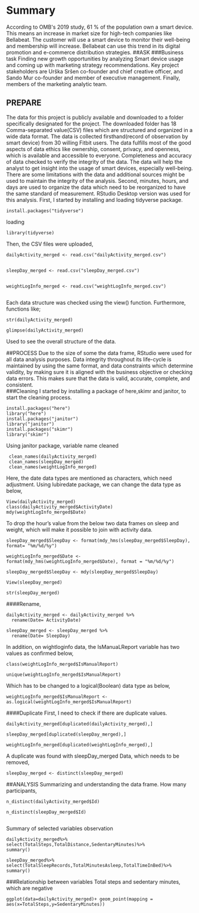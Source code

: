 # Summary 
According to OMB's 2019 study, 61 % of the population own a smart device. This means an increase in market size for high-tech companies like Bellabeat. The customer will use a smart device to monitor their well-being and membership will increase. Bellabeat can use this trend in its digital promotion and e-commerce distribution strategies.
##ASK
###Business task
Finding new growth opportunities by analyzing Smart device usage and coming up with marketing strategy recommendations. 
Key project stakeholders are Urška Sršen co-founder and chief creative officer, and Sando Mur co-founder and member of executive management. Finally, members of the marketing analytic team.
## PREPARE
The data for this project is publicly available and downloaded to a folder specifically designated for the project. The downloaded folder has 18 Comma-separated value(CSV)  files which are structured and organized in a wide data format. The data is collected firsthand(record of observation by smart device) from 30 willing Fitbit users. The data fulfills most of the good aspects of data ethics like ownership, consent, privacy, and openness, which is available and accessible to everyone. 
Completeness and accuracy of data checked to verify the integrity of the data. The data will help the analyst to get insight into the usage of smart devices, especially well-being.  
There are some limitations with the data and additional sources might be used to maintain the integrity of the analysis. Second, minutes, hours, and days are used to organize the data which need to be reorganized to have the same standard of measurement. 
RStudio Desktop version was used for this analysis. First, I started by installing and loading tidyverse package. 
```{r Package}
install.packages("tidyverse")

```

loading

```{r loading}
library(tidyverse)
```

Then, the CSV files were uploaded,

```{r upload}
dailyActivity_merged <- read.csv("dailyActivity_merged.csv")


sleepDay_merged <- read.csv("sleepDay_merged.csv")


weightLogInfo_merged <- read.csv("weightLogInfo_merged.csv")


```

Each data structure was checked using the view() function.
Furthermore,  functions like;
```{r data}
str(dailyActivity_merged)

glimpse(dailyActivity_merged)

```

Used to see the overall structure of the data. 

##PROCESS
Due to the size of some the data frame, RStudio were used for all data analysis purposes. 
Data integrity throughout its life-cycle is maintained by using the same format, and data constraints which determine validity,  by making sure it is aligned with the business objective or checking data errors. This makes sure that the data is valid, accurate, complete, and consistent.  
###Cleaning
I started by installing a package of here,skimr and janitor, to start the cleaning process. 
```{r package}
install.packages("here")
library("here")
install.packages("janitor")
library("janitor")
install.packages("skimr")
library("skimr")
```
Using janitor package, variable name cleaned 
```{r cleaning}
 clean_names(dailyActivity_merged)
 clean_names(sleepDay_merged)
 clean_names(weightLogInfo_merged)
```
Here, the date data types are mentioned as characters, which need adjustment. Using lubiredate package, we can change the data type as below, 
```{r View two}
View(dailyActivity_merged)
class(dailyActivity_merged$ActivityDate)
mdy(weightLogInfo_merged$Date)

```

To drop the hour’s value from the below two data frames on sleep and weight, which will make it possible to join with activity data.
```{r formating}
sleepDay_merged$SleepDay <- format(mdy_hms(sleepDay_merged$SleepDay), format= "%m/%d/%y")

weightLogInfo_merged$Date <- format(mdy_hms(weightLogInfo_merged$Date), format = "%m/%d/%y")

```

```{r formating two}
sleepDay_merged$SleepDay <- mdy(sleepDay_merged$SleepDay)

View(sleepDay_merged)

str(sleepDay_merged)
```

####Rename,
```{r rename}
dailyActivity_merged <- dailyActivity_merged %>%
  rename(Date= ActivityDate)

sleepDay_merged <- sleepDay_merged %>%
  rename(Date= SleepDay)

```


In addition, on  wightloginfo data, the IsManuaLReport variable has two values as confirmed below,
```{r formating three}
class(weightLogInfo_merged$IsManualReport)

unique(weightLogInfo_merged$IsManualReport)

```

Which has to be changed to a logical(Boolean) data type as below,

```{r boolean}
weightLogInfo_merged$IsManualReport <- as.logical(weightLogInfo_merged$IsManualReport)

```

####Duplicate 
First, I need to check if there are duplicate values.
```{r duplicate}
dailyActivity_merged[duplicated(dailyActivity_merged),]

sleepDay_merged[duplicated(sleepDay_merged),]

weightLogInfo_merged[duplicated(weightLogInfo_merged),]

```

A duplicate was found with sleepDay_merged Data, which needs to be removed,
```{r cleaing duplicate}
sleepDay_merged <- distinct(sleepDay_merged)
```

##ANALYSIS
Summarizing and understanding the data frame.
How many participants,
```{r analysis}
n_distinct(dailyActivity_merged$Id)

n_distinct(sleepDay_merged$Id)


```

Summary of selected variables observation 

```{r summary}
dailyActivity_merged%>%
select(TotalSteps,TotalDistance,SedentaryMinutes)%>%
summary()

sleepDay_merged%>%
select(TotalSleepRecords,TotalMinutesAsleep,TotalTimeInBed)%>%
summary()

```
###Relationship between variables 
Total steps and sedentary minutes, which are negative 
```{r relation}
ggplot(data=dailyActivity_merged)+ geom_point(mapping = aes(x=TotalSteps,y=SedentaryMinutes))
```
